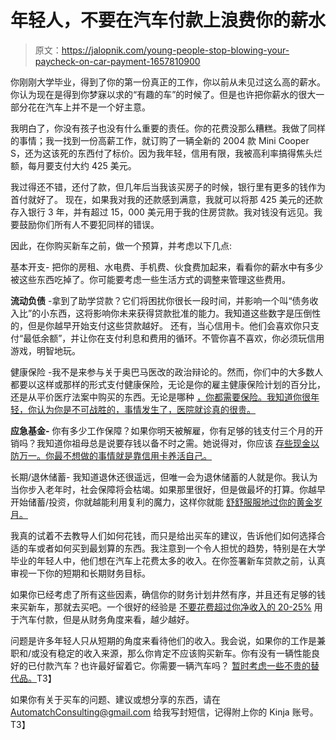 # 年轻人，不要在汽车付款上浪费你的薪水

> 原文：<https://jalopnik.com/young-people-stop-blowing-your-paycheck-on-car-payment-1657810900>

你刚刚大学毕业，得到了你的第一份真正的工作，你以前从未见过这么高的薪水。你认为现在是得到你梦寐以求的“有趣的车”的时候了。但是也许把你薪水的很大一部分花在汽车上并不是一个好主意。



我明白了，你没有孩子也没有什么重要的责任。你的花费没那么糟糕。我做了同样的事情；我一找到一份高薪工作，就订购了一辆全新的 2004 款 Mini Cooper S，还为这该死的东西付了标价。因为我年轻，信用有限，我被高利率搞得焦头烂额，每月要支付大约 425 美元。

我过得还不错，还付了款，但几年后当我该买房子的时候，银行里有更多的钱作为首付就好了。 现在，如果我对我的还款感到满意，我就可以将那 425 美元的还款存入银行 3 年，并有超过 15，000 美元用于我的住房贷款。我对钱没有远见。我要鼓励你们所有人不要犯同样的错误。

因此，在你购买新车之前，做一个预算，并考虑以下几点:

基本开支- 把你的房租、水电费、手机费、伙食费加起来，看看你的薪水中有多少被这些东西吃掉了。你可能要考虑一些生活方式的调整来管理这些费用。

**流动负债** -拿到了助学贷款？它们将困扰你很长一段时间，并影响一个叫“债务收入比”的小东西，这将影响你未来获得贷款批准的能力。我知道这些数字是压倒性的，但是你越早开始支付这些贷款越好。 还有，当心信用卡。他们会喜欢你只支付“最低余额”，并让你在支付利息和费用的循环。不管你喜不喜欢，你必须玩信用游戏，明智地玩。

健康保险 -我不是来参与关于奥巴马医改的政治辩论的。然而，你们中的大多数人都要以这样或那样的形式支付健康保险，无论是你的雇主健康保险计划的百分比，还是从平价医疗法案中购买的东西。无论是哪种 [，你都需要保险。我知道你很年轻，你认为你是不可战胜的，事情发生了，医院就诊真的很贵。](https://lifehacker.com/whats-the-difference-between-all-these-health-insuranc-1500452519)

**应急基金-** 你有多少工作保障？如果你明天被解雇，你有足够的钱支付三个月的开销吗？我知道你祖母总是说要存钱以备不时之需。她说得对，你应该 [存些现金以防万一。你最不想做的事情就是靠信用卡养活自己。](https://lifehacker.com/define-what-your-emergency-fund-is-for-before-you-save-1652251717)

长期/退休储蓄- 我知道退休还很遥远，但唯一会为退休储蓄的人就是你。我认为当你步入老年时，社会保障将会枯竭。如果那里很好，但是做最坏的打算。你越早开始储蓄/投资，你就越能利用复利的魔力，这样你就能 [舒舒服服地过你的黄金岁月。](https://lifehacker.com/how-much-you-should-save-for-retirement-based-on-139-y-1054697169)

我真的试着不去教导人们如何花钱，而只是给出买车的建议，告诉他们如何选择合适的车或者如何买到最划算的东西。我注意到一个令人担忧的趋势，特别是在大学毕业的年轻人中，他们想在汽车上花费太多的收入。在你签署新车贷款之前，认真审视一下你的短期和长期财务目标。

如果你已经考虑了所有这些因素，确信你的财务计划井然有序，并且还有足够的钱来买新车，那就去买吧。一个很好的经验是 [不要花费超过你净收入的 20-25%](https://lifehacker.com/how-much-to-spend-on-your-next-car-based-on-how-you-fe-1542218034) 用于汽车付款，但是从财务角度来看，越少越好。

问题是许多年轻人只从短期的角度来看待他们的收入。我会说，如果你的工作是兼职和/或没有稳定的收入来源，那么你肯定不应该购买新车。你有没有一辆性能良好的已付款汽车？也许最好留着它。你需要一辆汽车吗？ [暂时考虑一些不贵的替代品。](https://jalopnik.com/the-ten-most-dependable-cars-you-can-buy-on-ebay-for-le-1640355343)T3】

如果你有关于买车的问题、建议或想分享的东西，请在 AutomatchConsulting@gmail.com 给我写封短信，记得附上你的 Kinja 账号。T3】